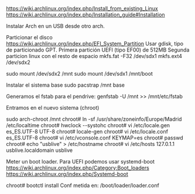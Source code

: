 https://wiki.archlinux.org/index.php/Install_from_existing_Linux
https://wiki.archlinux.org/index.php/Installation_guide#Installation

Instalar Arch en un USB desde otro arch.

Particionar el disco  https://wiki.archlinux.org/index.php/EFI_System_Partition
Usar gdisk, tipo de particionado GPT.
Primera partición UEFI (tipo EF00) de 512MB
Segunda particion linux con el resto de espacio
mkfs.fat -F32 /dev/sdx1
mkfs.ext4 /dev/sdx2

sudo mount /dev/sdx2 /mnt
sudo mount /dev/sdx1 /mnt/boot

Instalar el sistema base
sudo pacstrap /mnt base

Generamos el fstab para el pendrive:
genfstab -U /mnt >> /mnt/etc/fstab

Entramos en el nuevo sistema (chroot)

sudo arch-chroot /mnt
chroot# ln -sf /usr/share/zoneinfo/Europe/Madrid /etc/localtime
chroot# hwclock --systohc
chroot# vi /etc/locale.gen
        es_ES.UTF-8 UTF-8
chroot# locale-gen
chroot# vi /etc/locale.conf
        es_ES.UTF-8
chroot# vi /etc/vconsole.conf
        KEYMAP=es
chroot# passwd
chroot# echo "usblive" > /etc/hostname
chroot# vi /etc/hosts
        127.0.1.1       usblive.localdomain usblive

Meter un boot loader.
Para UEFI podemos usar systemd-boot
https://wiki.archlinux.org/index.php/Category:Boot_loaders
https://wiki.archlinux.org/index.php/Systemd-boot

chroot# bootctl install
Conf metida en: /boot/loader/loader.conf

